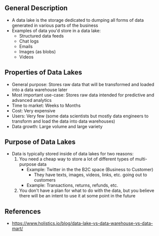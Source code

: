 ## General Description
- A data lake is the storage dedicated to dumping all forms of data generated in various parts of the business
- Examples of data you'd store in a data lake:
	- Structured data feeds
	- Chat logs
	- Emails
	- Images (as blobs)
	- Videos

## Properties of Data Lakes
- General purpose: Stores raw data that will be transformed and loaded into a data warehouse later
- Most important use-case: Stores raw data intended for predictive and advanced analytics
- Time to market: Weeks to Months
- Cost: Very expensive
- Users: Very few (some data scientists but mostly data engineers to transform and load the data into data warehouses)
- Data growth: Large volume and large variety

## Purpose of Data Lakes
- Data is typically stored inside of data lakes for two reasons:
	1. You need a cheap way to store a lot of different types of multi-purpose data
		- Example: Twitter in the the B2C space (Business to Customer)
			- They have texts, images, videos, links, etc. going out to customers
		- Example: Transactions, returns, refunds, etc.
	2. You don't have a plan for what to do with the data, but you believe there will be an intent to use it at some point in the future

## References
- https://www.holistics.io/blog/data-lake-vs-data-warehouse-vs-data-mart/
